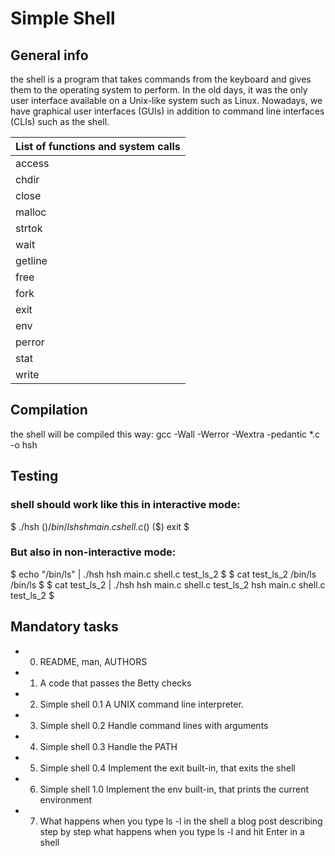 # Simple Shell

## General info
the shell is a program that takes commands from the keyboard and gives them to the operating system to perform.
In the old days, it was the only user interface available on a Unix-like system such as Linux.
Nowadays, we have graphical user interfaces (GUIs) in addition to command line interfaces (CLIs) such as the shell.

|  List of functions and system calls |
| ------------------------------------- |
|  access |
|  chdir |
|  close |
|  malloc |
|  strtok |
|  wait |
|  getline |
|  free |
|  fork |
|  exit |
|  env |
|  perror |
|  stat |
|  write |

## Compilation
the shell will be compiled this way:
gcc -Wall -Werror -Wextra -pedantic *.c -o hsh

## Testing
### shell should work like this in interactive mode:
$ ./hsh
($) /bin/ls
hsh main.c shell.c
($)
($) exit
$

### But also in non-interactive mode:
$ echo "/bin/ls" | ./hsh
hsh main.c shell.c test_ls_2
$
$ cat test_ls_2
/bin/ls
/bin/ls
$
$ cat test_ls_2 | ./hsh
hsh main.c shell.c test_ls_2
hsh main.c shell.c test_ls_2
$

## Mandatory tasks
* 0. README, man, AUTHORS
* 1. A code that passes the Betty checks
* 2. Simple shell 0.1
 A UNIX command line interpreter.
* 3. Simple shell 0.2
 Handle command lines with arguments
* 4. Simple shell 0.3
 Handle the PATH
* 5. Simple shell 0.4
 Implement the exit built-in, that exits the shell
* 6. Simple shell 1.0
 Implement the env built-in, that prints the current environment
* 7. What happens when you type ls -l in the shell 
a blog post describing step by step what happens when you type ls -l and hit Enter in a shell
